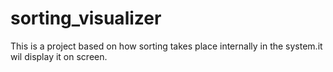# sorting_visualizer
This is a project based on how sorting takes place internally in the system.it wil display it on screen.
